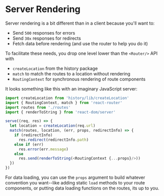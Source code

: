 # Server Rendering

Server rendering is a bit different than in a client because you'll want
to:

- Send `500` responses for errors
- Send `30x` responses for redirects
- Fetch data before rendering (and use the router to help you do it)

To facilitate these needs, you drop one level lower than the `<Router/>`
API with

- `createLocation` from the history package
- `match` to match the routes to a location without rendering
- `RoutingContext` for synchronous rendering of route components

It looks something like this with an imaginary JavaScript server:

```js
import createLocation from 'history/lib/createLocation'
import { RoutingContext, match } from 'react-router'
import routes from './routes'
import { renderToString } from 'react-dom/server'

serve((req, res) => {
  let location = createLocation(req.url)
  match(routes, location, (err, props, redirectInfo) => {
    if (redirectInfo)
      res.redirect(redirectInfo.path)
    else if (err)
      res.error(err.message)
    else
      res.send(renderToString(<RoutingContext {...props}/>))
  })
})
```

For data loading, you can use the `props` argument to build whatever
convention you want--like adding static `load` methods to your route
components, or putting data loading functions on the routes, its up to
you.


